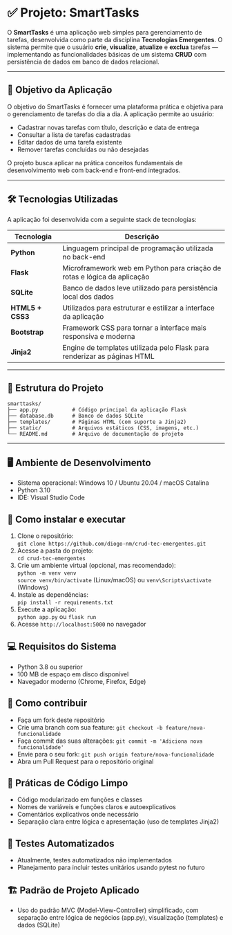 # ✅ Projeto: SmartTasks

O **SmartTasks** é uma aplicação web simples para gerenciamento de tarefas, desenvolvida como parte da disciplina **Tecnologias Emergentes**. O sistema permite que o usuário **crie**, **visualize**, **atualize** e **exclua** tarefas — implementando as funcionalidades básicas de um sistema **CRUD** com persistência de dados em banco de dados relacional.

---

## 🎯 Objetivo da Aplicação

O objetivo do SmartTasks é fornecer uma plataforma prática e objetiva para o gerenciamento de tarefas do dia a dia. A aplicação permite ao usuário:

- Cadastrar novas tarefas com título, descrição e data de entrega
- Consultar a lista de tarefas cadastradas
- Editar dados de uma tarefa existente
- Remover tarefas concluídas ou não desejadas

O projeto busca aplicar na prática conceitos fundamentais de desenvolvimento web com back-end e front-end integrados.

---

## 🛠 Tecnologias Utilizadas

A aplicação foi desenvolvida com a seguinte stack de tecnologias:

| Tecnologia | Descrição |
|------------|-----------|
| **Python** | Linguagem principal de programação utilizada no back-end |
| **Flask** | Microframework web em Python para criação de rotas e lógica da aplicação |
| **SQLite** | Banco de dados leve utilizado para persistência local dos dados |
| **HTML5 + CSS3** | Utilizados para estruturar e estilizar a interface da aplicação |
| **Bootstrap** | Framework CSS para tornar a interface mais responsiva e moderna |
| **Jinja2** | Engine de templates utilizada pelo Flask para renderizar as páginas HTML |

---

## 📂 Estrutura do Projeto

```plaintext
smarttasks/
├── app.py           # Código principal da aplicação Flask
├── database.db      # Banco de dados SQLite
├── templates/       # Páginas HTML (com suporte a Jinja2)
├── static/          # Arquivos estáticos (CSS, imagens, etc.)
└── README.md        # Arquivo de documentação do projeto
```
---

## 🖥 Ambiente de Desenvolvimento

- Sistema operacional: Windows 10 / Ubuntu 20.04 / macOS Catalina  
- Python 3.10  
- IDE: Visual Studio Code  

## 🚀 Como instalar e executar

1. Clone o repositório:  
   `git clone https://github.com/diogo-nm/crud-tec-emergentes.git`  
2. Acesse a pasta do projeto:  
   `cd crud-tec-emergentes`  
3. Crie um ambiente virtual (opcional, mas recomendado):  
   `python -m venv venv`  
   `source venv/bin/activate` (Linux/macOS) ou `venv\Scripts\activate` (Windows)  
4. Instale as dependências:  
   `pip install -r requirements.txt`  
5. Execute a aplicação:  
   `python app.py` ou `flask run`  
6. Acesse `http://localhost:5000` no navegador

## 💻 Requisitos do Sistema

- Python 3.8 ou superior  
- 100 MB de espaço em disco disponível  
- Navegador moderno (Chrome, Firefox, Edge)

## 🤝 Como contribuir

- Faça um fork deste repositório  
- Crie uma branch com sua feature: `git checkout -b feature/nova-funcionalidade`  
- Faça commit das suas alterações: `git commit -m 'Adiciona nova funcionalidade'`  
- Envie para o seu fork: `git push origin feature/nova-funcionalidade`  
- Abra um Pull Request para o repositório original

## 🧹 Práticas de Código Limpo

- Código modularizado em funções e classes  
- Nomes de variáveis e funções claros e autoexplicativos  
- Comentários explicativos onde necessário  
- Separação clara entre lógica e apresentação (uso de templates Jinja2)  

## 🧪 Testes Automatizados

- Atualmente, testes automatizados não implementados  
- Planejamento para incluir testes unitários usando pytest no futuro

## 🏗 Padrão de Projeto Aplicado

- Uso do padrão MVC (Model-View-Controller) simplificado, com separação entre lógica de negócios (app.py), visualização (templates) e dados (SQLite)

